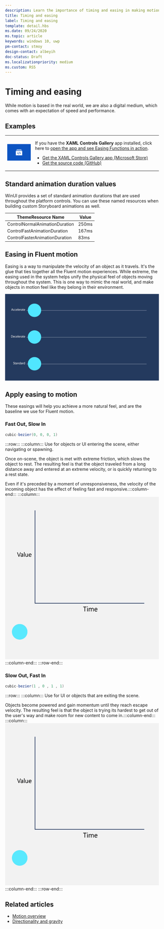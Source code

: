 ```yaml
---
description: Learn the importance of timing and easing in making motion feel natural for objects entering, exiting, or moving within the UI.
title: Timing and easing
label: Timing and easing
template: detail.hbs
ms.date: 09/24/2020
ms.topic: article
keywords: windows 10, uwp
pm-contact: stmoy
design-contact: albeyih
doc-status: Draft
ms.localizationpriority: medium
ms.custom: RS5
---
```

# Timing and easing

While motion is based in the real world, we are also a digital medium, which comes with an expectation of speed and performance.​

## Examples

<table>
<tr>
<td><img src="images/xaml-controls-gallery-app-icon.png" alt="XAML controls gallery" width="168"></img></td>
<td>
    <p>If you have the <strong>XAML Controls Gallery</strong> app installed, click here to <a href="xamlcontrolsgallery:/item/EasingFunction">open the app and see Easing Functions in action</a>.</p>
    <ul>
    <li><a href="https://www.microsoft.com/store/productId/9MSVH128X2ZT">Get the XAML Controls Gallery app (Microsoft Store)</a></li>
    <li><a href="https://github.com/Microsoft/Xaml-Controls-Gallery">Get the source code (GitHub)</a></li>
    </ul>
</td>
</tr>
</table>

## Standard animation duration values

WinUI provides a set of standard animation durations that are used throughout the platform controls. You can use these named resources when building custom Storyboard animations as well.

|ThemeResource Name  |Value  |
|---------|---------|
|ControlNormalAnimationDuration     |    250ms     |
|ControlFastAnimationDuration     |    167ms     |
|ControlFasterAnimationDuration     |    83ms     |

## Easing in Fluent motion

Easing is a way to manipulate the velocity of an object as it travels. It's the glue that ties together all the Fluent motion experiences.​ While extreme, the easing used in the system helps unify the physical feel of objects moving throughout the system. This is one way to mimic the real world, and make objects in motion feel like they belong in their environment.

![A short video showing a circle appear from the lower-right corner of the frame and stopping near the upper-left corner of the frame.](images/easing.gif)

## Apply easing to motion

These easings will help you achieve a more natural feel, and are the baseline we use for Fluent motion.

### Fast Out, Slow In

```csharp
cubic-bezier(0, 0, 0, 1)
```

:::row:::
    :::column:::
Use for objects or UI entering the scene, either navigating or spawning​.

Once on-scene, the object is met with extreme friction, which slows the object to rest.​
The resulting feel is that the object traveled from a long distance away and entered at an extreme velocity, or is quickly returning to a rest state.​

Even if it's preceded by a moment of unresponsiveness, the velocity of the incoming object has the effect of feeling fast and responsive.​
    :::column-end:::
    :::column:::
        ![decelerate easing](images/decel-ease.gif)
    :::column-end:::
:::row-end:::


### Slow Out, Fast In

```csharp
cubic-bezier(1 , 0 , 1 , 1)
```

:::row:::
    :::column:::
Use for UI or objects that are exiting the scene.

Objects become powered and gain momentum until they reach escape velocity.​
The resulting feel is that the object is trying its hardest to get out of the user's way and make room for new content to come in.​
    :::column-end:::
    :::column:::
        ![accelerate easing](images/accel-ease.gif)
    :::column-end:::
:::row-end:::

## Related articles

- [Motion overview](index.md)
- [Directionality and gravity](directionality-and-gravity.md)
